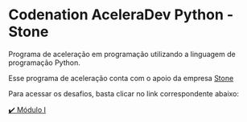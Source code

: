 # Codenation AceleraDev Python - Stone

Programa de aceleração em programação utilizando a linguagem de programação Python.

Esse programa de aceleração conta com o apoio da empresa [Stone](https://www.stone.com.br/)

Para acessar os desafios, basta clicar no link correspondente abaixo:

[:heavy_check_mark: Módulo I](modulo-I)